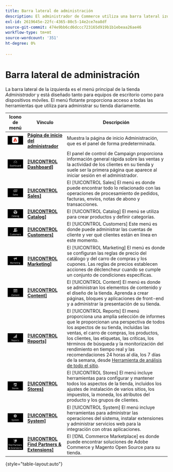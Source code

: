 ```yaml
---
title: Barra lateral de administración
description: El administrador de Commerce utiliza una barra lateral izquierda para acceder al menú principal. Los comerciantes pueden acceder a todas las herramientas de administración necesarias para configurar y gestionar su tienda.
exl-id: 2619645e-22fc-4365-80c5-14e2ce7ea8df
source-git-commit: 474e9bb6cd6dccc723165d919b1b1ebeaa26ae46
workflow-type: tm+mt
source-wordcount: '351'
ht-degree: 0%

---
```


# Barra lateral de administración

La barra lateral de la izquierda es el menú principal de la tienda _Administrador_ y está diseñado tanto para equipos de escritorio como para dispositivos móviles. El menú flotante proporciona acceso a todas las herramientas que utiliza para administrar su tienda diariamente.

| Icono de menú | Vínculo | Descripción |
| --------- | ---- | ----------- |
| ![Icono de la barra lateral de administración](./assets/icon-admin-sidebar-logo.png) | **[Página de inicio del administrador](../configuration-reference/advanced/admin.md)** | Muestra la página de inicio Administración, que es el panel de forma predeterminada. |
| ![Menú Tablero](./assets/icon-admin-sidebar-dashboard.png) | **[[!UICONTROL Dashboard]](admin-dashboard.md)** | El panel de control de Campaign proporciona información general rápida sobre las ventas y la actividad de los clientes en su tienda y suele ser la primera página que aparece al iniciar sesión en el administrador. |
| ![Menú Ventas](./assets/icon-admin-sidebar-sales.png) | **[[!UICONTROL Sales]](../stores-purchase/sales-menu.md)** | El [!UICONTROL Sales] El menú es donde puede encontrar todo lo relacionado con las operaciones de procesamiento de pedidos, facturas, envíos, notas de abono y transacciones. |
| ![Menú Catálogo](./assets/icon-admin-sidebar-catalog.png) | **[[!UICONTROL Catalog]](../catalog/catalog-menu.md)** | El [!UICONTROL Catalog] El menú se utiliza para crear productos y definir categorías. |
| ![Menú Clientes](./assets/icon-admin-sidebar-customers.png) | **[[!UICONTROL Customers]](../customers/customers-introduction.md)** | El [!UICONTROL Customers] Este menú es donde puede administrar las cuentas de cliente y ver qué clientes están en línea en este momento. |
| ![Menú Marketing](./assets/icon-admin-sidebar-marketing.png) | **[[!UICONTROL Marketing]](../merchandising-promotions/marketing-menu.md)** | El [!UICONTROL Marketing] El menú es donde se configuran las reglas de precio del catálogo y del carro de compras y los cupones. Las reglas de precios establecen acciones de déclencheur cuando se cumple un conjunto de condiciones específicas. |
| ![Menú Contenido](./assets/icon-admin-sidebar-content.png) | **[[!UICONTROL Content]](../content-design/content-menu.md)** | El [!UICONTROL Content] El menú es donde se administran los elementos de contenido y el diseño de la tienda. Aprenda a crear páginas, bloques y aplicaciones de front-end y a administrar la presentación de su tienda. |
| ![Menú Informes](./assets/icon-admin-sidebar-reports.png) | **[[!UICONTROL Reports]](reports-menu.md)** | El [!UICONTROL Reports] El menú proporciona una amplia selección de informes que le proporcionan una perspectiva de todos los aspectos de su tienda, incluidas las ventas, el carro de compras, los productos, los clientes, las etiquetas, las críticas, los términos de búsqueda y la monitorización del rendimiento en tiempo real y las recomendaciones 24 horas al día, los 7 días de la semana, desde [Herramienta de análisis de todo el sitio](https://experienceleague.adobe.com/en/docs/commerce-operations/tools/site-wide-analysis-tool/intro). |
| ![Menú Tiendas](./assets/icon-admin-sidebar-stores.png) | **[[!UICONTROL Stores]](../stores-purchase/stores-menu.md)** | El [!UICONTROL Stores] El menú incluye herramientas para configurar y mantener todos los aspectos de la tienda, incluidos los ajustes de instalación de varios sitios, los impuestos, la moneda, los atributos del producto y los grupos de clientes. |
| ![Menú Sistema](./assets/icon-admin-sidebar-system.png) | **[[!UICONTROL System]](../systems/system-menu.md)** | El [!UICONTROL System] El menú incluye herramientas para administrar las operaciones del sistema, instalar extensiones y administrar servicios web para la integración con otras aplicaciones. |
| ![Buscar extensiones](./assets/icon-admin-sidebar-extensions.png) | **[[!UICONTROL Find Partners & Extensions]](commerce-marketplace.md)** | El [!DNL Commerce Marketplace] es donde puede encontrar soluciones de Adobe Commerce y Magento Open Source para su tienda. |

{style="table-layout:auto"}
